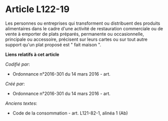 # Article L122-19

Les personnes ou entreprises qui transforment ou distribuent des produits alimentaires dans le cadre d'une activité de
restauration commerciale ou de vente à emporter de plats préparés, permanente ou occasionnelle, principale ou accessoire,
précisent sur leurs cartes ou sur tout autre support qu'un plat proposé est " fait maison ".

**Liens relatifs à cet article**

_Codifié par_:

  - Ordonnance n°2016-301 du 14 mars 2016 - art.

_Créé par_:

  - Ordonnance n°2016-301 du 14 mars 2016 - art.

_Anciens textes_:

  - Code de la consommation - art. L121-82-1, alinéa 1 (Ab)
